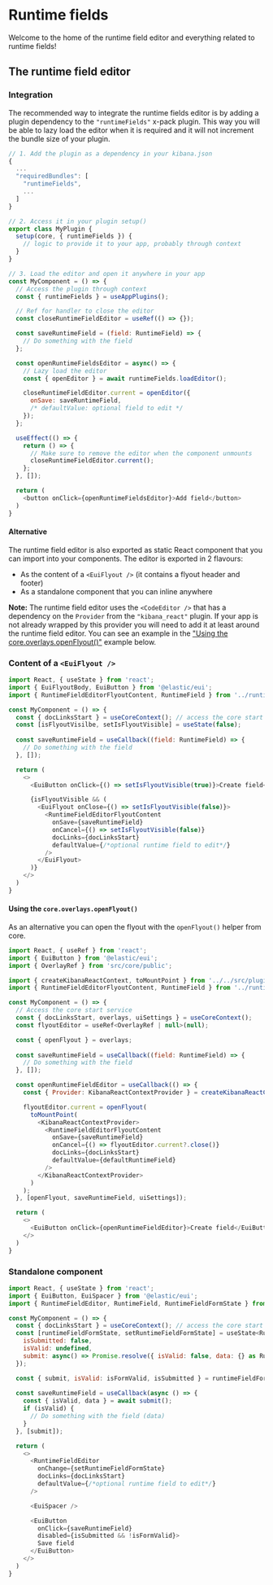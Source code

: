 # Runtime fields

Welcome to the home of the runtime field editor and everything related to runtime fields!

## The runtime field editor

### Integration

The recommended way to integrate the runtime fields editor is by adding a plugin dependency to the `"runtimeFields"` x-pack plugin. This way you will be able to lazy load the editor when it is required and it will not increment the bundle size of your plugin.

```js
// 1. Add the plugin as a dependency in your kibana.json
{
  ...
  "requiredBundles": [
    "runtimeFields",
    ...
  ]
}

// 2. Access it in your plugin setup()
export class MyPlugin {
  setup(core, { runtimeFields }) {
    // logic to provide it to your app, probably through context
  }
}

// 3. Load the editor and open it anywhere in your app
const MyComponent = () => {
  // Access the plugin through context
  const { runtimeFields } = useAppPlugins();

  // Ref for handler to close the editor
  const closeRuntimeFieldEditor = useRef(() => {});

  const saveRuntimeField = (field: RuntimeField) => {
    // Do something with the field
  };

  const openRuntimeFieldsEditor = async() => {
    // Lazy load the editor
    const { openEditor } = await runtimeFields.loadEditor();

    closeRuntimeFieldEditor.current = openEditor({
      onSave: saveRuntimeField,
      /* defaultValue: optional field to edit */
    });
  };

  useEffect(() => {
    return () => {
      // Make sure to remove the editor when the component unmounts
      closeRuntimeFieldEditor.current();
    };
  }, []);

  return (
    <button onClick={openRuntimeFieldsEditor}>Add field</button>
  )
}
```

#### Alternative

The runtime field editor is also exported as static React component that you can import into your components. The editor is exported in 2 flavours:

* As the content of a `<EuiFlyout />` (it contains a flyout header and footer)
* As a standalone component that you can inline anywhere

**Note:** The runtime field editor uses the `<CodeEditor />` that has a dependency on the `Provider` from the `"kibana_react"` plugin. If your app is not already wrapped by this provider you will need to add it at least around the runtime field editor. You can see an example in the ["Using the core.overlays.openFlyout()"](#using-the-coreoverlaysopenflyout) example below.

### Content of a `<EuiFlyout />`

```js
import React, { useState } from 'react';
import { EuiFlyoutBody, EuiButton } from '@elastic/eui';
import { RuntimeFieldEditorFlyoutContent, RuntimeField } from '../runtime_fields/public';

const MyComponent = () => {
  const { docLinksStart } = useCoreContext(); // access the core start service
  const [isFlyoutVisilbe, setIsFlyoutVisible] = useState(false);
 
  const saveRuntimeField = useCallback((field: RuntimeField) => {
    // Do something with the field
  }, []);

  return (
    <>
      <EuiButton onClick={() => setIsFlyoutVisible(true)}>Create field</EuiButton>

      {isFlyoutVisible && (
        <EuiFlyout onClose={() => setIsFlyoutVisible(false)}>
          <RuntimeFieldEditorFlyoutContent
            onSave={saveRuntimeField}
            onCancel={() => setIsFlyoutVisible(false)}
            docLinks={docLinksStart}
            defaultValue={/*optional runtime field to edit*/}
          />
        </EuiFlyout>
      )}
    </>
  ) 
}
```

#### Using the `core.overlays.openFlyout()`

As an alternative you can open the flyout with the `openFlyout()` helper from core.

```js
import React, { useRef } from 'react';
import { EuiButton } from '@elastic/eui';
import { OverlayRef } from 'src/core/public';

import { createKibanaReactContext, toMountPoint } from '../../src/plugins/kibana_react/public';
import { RuntimeFieldEditorFlyoutContent, RuntimeField } from '../runtime_fields/public';

const MyComponent = () => {
  // Access the core start service
  const { docLinksStart, overlays, uiSettings } = useCoreContext();
  const flyoutEditor = useRef<OverlayRef | null>(null);

  const { openFlyout } = overlays;
 
  const saveRuntimeField = useCallback((field: RuntimeField) => {
    // Do something with the field
  }, []);

  const openRuntimeFieldEditor = useCallback(() => {
    const { Provider: KibanaReactContextProvider } = createKibanaReactContext({ uiSettings });

    flyoutEditor.current = openFlyout(
      toMountPoint(
        <KibanaReactContextProvider>
          <RuntimeFieldEditorFlyoutContent
            onSave={saveRuntimeField}
            onCancel={() => flyoutEditor.current?.close()}
            docLinks={docLinksStart}
            defaultValue={defaultRuntimeField}
          />
        </KibanaReactContextProvider>
      )
    );
  }, [openFlyout, saveRuntimeField, uiSettings]);

  return (
    <>
      <EuiButton onClick={openRuntimeFieldEditor}>Create field</EuiButton>
    </>
  ) 
}
```

### Standalone component

```js
import React, { useState } from 'react';
import { EuiButton, EuiSpacer } from '@elastic/eui';
import { RuntimeFieldEditor, RuntimeField, RuntimeFieldFormState } from '../runtime_fields/public';

const MyComponent = () => {
  const { docLinksStart } = useCoreContext(); // access the core start service
  const [runtimeFieldFormState, setRuntimeFieldFormState] = useState<RuntimeFieldFormState>({
    isSubmitted: false,
    isValid: undefined,
    submit: async() => Promise.resolve({ isValid: false, data: {} as RuntimeField })
  });

  const { submit, isValid: isFormValid, isSubmitted } = runtimeFieldFormState;
 
  const saveRuntimeField = useCallback(async () => {
    const { isValid, data } = await submit();
    if (isValid) {
      // Do something with the field (data)
    }
  }, [submit]);

  return (
    <>
      <RuntimeFieldEditor
        onChange={setRuntimeFieldFormState}
        docLinks={docLinksStart}
        defaultValue={/*optional runtime field to edit*/}
      />

      <EuiSpacer />

      <EuiButton
        onClick={saveRuntimeField}
        disabled={isSubmitted && !isFormValid}>
        Save field
      </EuiButton>
    </>
  ) 
}
```